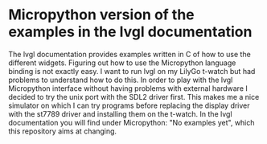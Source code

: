 # Micropython version of the examples in the lvgl documentation
The lvgl documentation provides examples written in C of how to use the different widgets. Figuring out how to use the Micropython language binding is not exactly easy. I want to run lvgl on my LilyGo t-watch but had problems to understand how to do this. In order to play with the lvgl Micropython interface without having problems with external hardware I decided to try the unix port with the SDL2 driver first. This makes me a nice simulator on which I can try programs before replacing the display driver with the st7789 driver and installing them on the t-watch.
In the lvgl documentation you will find under Micropython: "No examples yet", which this repository aims at changing.
